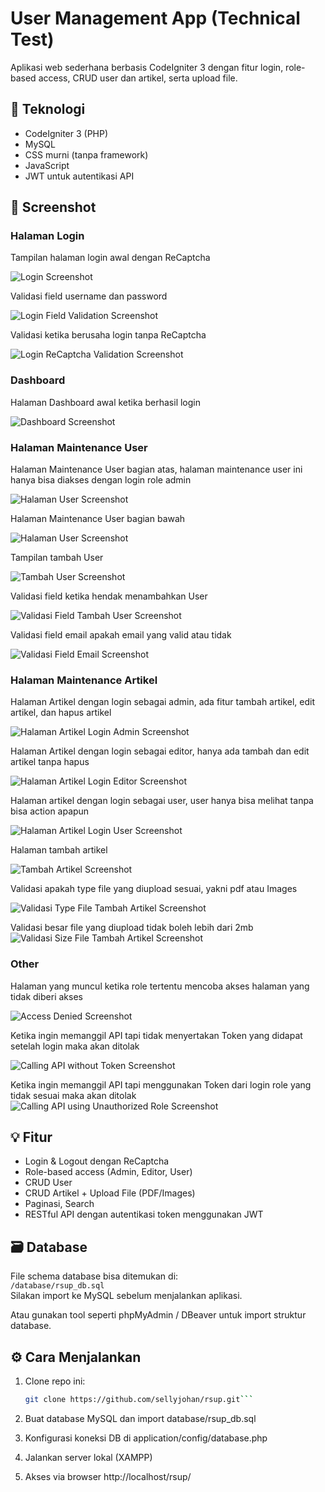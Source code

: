 # User Management App (Technical Test)

Aplikasi web sederhana berbasis CodeIgniter 3 dengan fitur login, role-based access, CRUD user dan artikel, serta upload file.

## 🔧 Teknologi
- CodeIgniter 3 (PHP)
- MySQL
- CSS murni (tanpa framework)
- JavaScript
- JWT untuk autentikasi API

## 📸 Screenshot

### Halaman Login
Tampilan halaman login awal dengan ReCaptcha

![Login Screenshot](./screenshots/login_page.png)

Validasi field username dan password

![Login Field Validation Screenshot](./screenshots/login_without_password_or_username.png)

Validasi ketika berusaha login tanpa ReCaptcha

![Login ReCaptcha Validation Screenshot](./screenshots/login_without_recaptcha.png)

### Dashboard
Halaman Dashboard awal ketika berhasil login

![Dashboard Screenshot](./screenshots/dashboard_page.png)

### Halaman Maintenance User
Halaman Maintenance User bagian atas, halaman maintenance user ini hanya bisa diakses dengan login role admin

![Halaman User Screenshot](./screenshots/user_page_1.png)

Halaman Maintenance User bagian bawah

![Halaman User Screenshot](./screenshots/user_page_2.png)

Tampilan tambah User

![Tambah User Screenshot](./screenshots/add_user.png)

Validasi field ketika hendak menambahkan User

![Validasi Field Tambah User Screenshot](./screenshots/add_user_validation.png)

Validasi field email apakah email yang valid atau tidak

![Validasi Field Email Screenshot](./screenshots/add_user_email_validation.png)

### Halaman Maintenance Artikel
Halaman Artikel dengan login sebagai admin, ada fitur tambah artikel, edit artikel, dan hapus artikel

![Halaman Artikel Login Admin Screenshot](./screenshots/artikel_page.png)

Halaman Artikel dengan login sebagai editor, hanya ada tambah dan edit artikel tanpa hapus

![Halaman Artikel Login Editor Screenshot](./screenshots/artikel_page_login_editor.png)

Halaman artikel dengan login sebagai user, user hanya bisa melihat tanpa bisa action apapun

![Halaman Artikel Login User Screenshot](./screenshots/artikel_page_login_user.png)

Halaman tambah artikel

![Tambah Artikel Screenshot](./screenshots/add_artikel.png)

Validasi apakah type file yang diupload sesuai, yakni pdf atau Images

![Validasi Type File Tambah Artikel Screenshot](./screenshots/add_artikel_file_type_validation.png)

Validasi besar file yang diupload tidak boleh lebih dari 2mb
![Validasi Size File Tambah Artikel Screenshot](./screenshots/add_artikel_size_validation.png)

### Other
Halaman yang muncul ketika role tertentu mencoba akses halaman yang tidak diberi akses

![Access Denied Screenshot](./screenshots/access_denied.png)

Ketika ingin memanggil API tapi tidak menyertakan Token yang didapat setelah login maka akan ditolak

![Calling API without Token Screenshot](./screenshots/call_api_without_token.png)

Ketika ingin memanggil API tapi menggunakan Token dari login role yang tidak sesuai maka akan ditolak
![Calling API using Unauthorized Role Screenshot](./screenshots/call_api_using_unauthorized_role.png)

## 💡 Fitur
- Login & Logout dengan ReCaptcha
- Role-based access (Admin, Editor, User)
- CRUD User
- CRUD Artikel + Upload File (PDF/Images)
- Paginasi, Search
- RESTful API dengan autentikasi token menggunakan JWT

## 🗃️ Database

File schema database bisa ditemukan di:  
`/database/rsup_db.sql`  
Silakan import ke MySQL sebelum menjalankan aplikasi.

Atau gunakan tool seperti phpMyAdmin / DBeaver untuk import struktur database.

## ⚙️ Cara Menjalankan
1. Clone repo ini:
   ```bash
   git clone https://github.com/sellyjohan/rsup.git```
   
2. Buat database MySQL dan import database/rsup_db.sql

3. Konfigurasi koneksi DB di application/config/database.php

4. Jalankan server lokal (XAMPP)

5. Akses via browser http://localhost/rsup/

 
